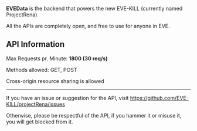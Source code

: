 **EVEData** is the backend that powers the new EVE-KILL (currently named ProjectRena)

All the APIs are completely open, and free to use for anyone in EVE.

## API Information
Max Requests pr. Minute: **1800 (30 req/s)**

Methods allowed: GET, POST

Cross-origin resource sharing is allowed

---

If you have an issue or suggestion for the API, visit <a href="https://github.com/EVE-KILL/projectRena/issues" target="_blank">https://github.com/EVE-KILL/projectRena/issues</a>

Otherwise, please be respectful of the API, if you hammer it or misuse it, you will get blocked from it.